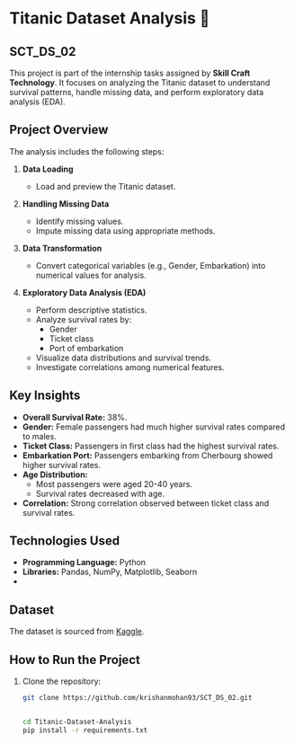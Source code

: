 # Titanic Dataset Analysis 🚢
## SCT_DS_02
This project is part of the internship tasks assigned by **Skill Craft Technology**. It focuses on analyzing the Titanic dataset to understand survival patterns, handle missing data, and perform exploratory data analysis (EDA).  

## Project Overview

The analysis includes the following steps:

1. **Data Loading**
   - Load and preview the Titanic dataset.

2. **Handling Missing Data**
   - Identify missing values.
   - Impute missing data using appropriate methods.

3. **Data Transformation**
   - Convert categorical variables (e.g., Gender, Embarkation) into numerical values for analysis.

4. **Exploratory Data Analysis (EDA)**
   - Perform descriptive statistics.
   - Analyze survival rates by:
     - Gender
     - Ticket class
     - Port of embarkation
   - Visualize data distributions and survival trends.
   - Investigate correlations among numerical features.

## Key Insights

- **Overall Survival Rate:** 38%.
- **Gender:** Female passengers had much higher survival rates compared to males.
- **Ticket Class:** Passengers in first class had the highest survival rates.
- **Embarkation Port:** Passengers embarking from Cherbourg showed higher survival rates.
- **Age Distribution:** 
  - Most passengers were aged 20-40 years.
  - Survival rates decreased with age.
- **Correlation:** Strong correlation observed between ticket class and survival rates.

## Technologies Used

- **Programming Language:** Python
- **Libraries:** Pandas, NumPy, Matplotlib, Seaborn
- 

## Dataset

The dataset is sourced from [Kaggle](https://www.kaggle.com).

## How to Run the Project

1. Clone the repository:
   ```bash
   git clone https://github.com/krishanmohan93/SCT_DS_02.git

   
   cd Titanic-Dataset-Analysis
   pip install -r requirements.txt

   

